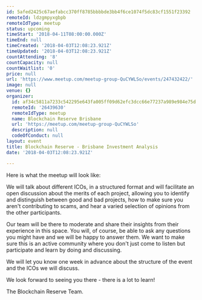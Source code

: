 ```yaml
---
id: 5afed2425c67aefabcc370ff8785bbbbde3bb4f6ce1074f5dc83cf1551f23392
remoteId: ldzgmpyxgbpb
remoteIdType: meetup
status: upcoming
timeStart: '2018-04-11T08:00:00.000Z'
timeEnd: null
timeCreated: '2018-04-03T12:08:23.921Z'
timeUpdated: '2018-04-03T12:08:23.921Z'
countAttending: '8'
countCapacity: null
countWaitlist: '0'
price: null
url: 'https://www.meetup.com/meetup-group-QuCYWLSo/events/247432422/'
image: null
venue: {}
organizer:
  id: af34c5811a7233c542295e643fa005ff09d62efc3dcc66e77237a989e984e75d
  remoteId: '26439630'
  remoteIdType: meetup
  name: Blockchain Reserve Brisbane
  url: 'https://meetup.com/meetup-group-QuCYWLSo'
  description: null
  codeOfConduct: null
layout: event
title: Blockchain Reserve - Brisbane Investment Analysis
date: '2018-04-03T12:08:23.921Z'

---
```

<p>Here is what the meetup will look like:</p> <p>We will talk about different ICOs, in a structured format and will facilitate an open discussion about the merits of each project, allowing you to identify and distinguish between good and bad projects, how to make sure you aren't contributing to scams, and hear a varied selection of opinions from the other participants.</p> <p>Our team will be there to moderate and share their insights from their experience in this space. You will, of course, be able to ask any questions you might have and we will be happy to answer them. We want to make sure this is an active community where you don't just come to listen but participate and learn by doing and discussing.</p> <p>We will let you know one week in advance about the structure of the event and the ICOs we will discuss.</p> <p>We look forward to seeing you there - there is a lot to learn!</p> <p>The Blockchain Reserve Team.</p>
